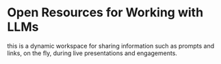# Open Resources for Working with LLMs

this is a dynamic workspace for sharing information such as prompts and links, on the fly, during live presentations and engagements.
